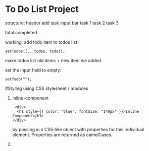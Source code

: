# To Do List Project

structure:
header
add task input bar
task 1
task 2
task 3

total completed

working:
add todo item to todos list

```
setTodos([...todos, todo]);
```

make todos list old items + new item we added.

set the input field to empty:

```
setTodo("");
```

#Styling using CSS stylesheet / modules

1. inline-component

   ```
    <div>
     <h1 style={{ color: "blue", fontSize: "140px" }}>Inline Component</h1>
   </div>
   ```

   by passing in a CSS-like object with properties for this individual element. Properties are returned as camelCases.

2.
